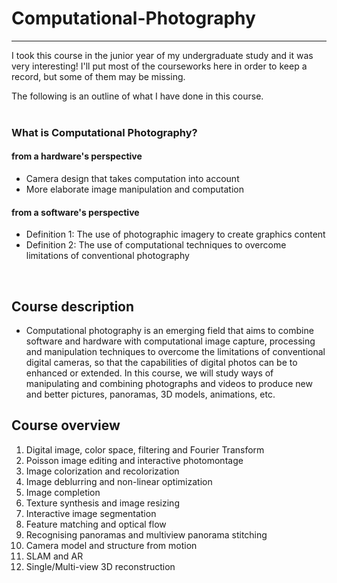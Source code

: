 # Computational-Photography
---
I took this course in the junior year of my undergraduate study and it was very interesting! I'll put most of the courseworks here in order to keep a record, but some of them may be missing.

The following is an outline of what I have done in this course.  
<br/>
### What is Computational Photography?
#### from a hardware's perspective
- Camera design that takes computation into account
- More elaborate image manipulation and computation

#### from a software's perspective
- Definition 1: The use of photographic imagery to create graphics content
- Definition 2: The use of computational techniques to overcome limitations of conventional photography  
<br/>

## Course description
- Computational photography is an emerging field that aims to combine software and hardware with computational image capture, processing and manipulation techniques to overcome the limitations of conventional digital cameras, so that the capabilities of digital photos can be to enhanced or extended. In this course, we will study ways of manipulating and combining photographs and videos to produce new and better pictures, panoramas, 3D models, animations, etc.  

## Course overview
1. Digital image, color space, filtering and Fourier Transform
2. Poisson image editing and interactive photomontage
3. Image colorization and recolorization
4. Image deblurring and non-linear optimization
5. Image completion
6. Texture synthesis and image resizing
7. Interactive image segmentation
8. Feature matching and optical flow
9. Recognising panoramas and multiview panorama stitching
10. Camera model and structure from motion
11. SLAM and AR
12. Single/Multi-view 3D reconstruction
